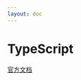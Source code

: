 ```yaml
---
layout: doc
---
```


# TypeScript

[官方文档](https://www.typescriptlang.org/zh/)

<!-- @include:./own/note.md -->
<!-- @include:./own/typePractice.md -->
